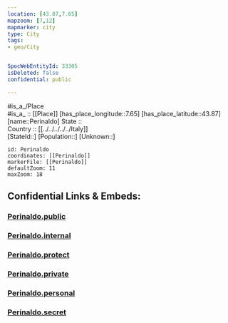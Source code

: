 ```yaml
---
location: [43.87,7.65] 
mapzoom: [7,12] 
mapmarker: city 
type: City
tags:
- geo/City


SpocWebEntityId: 33305
isDeleted: false
confidential: public

---
```

#is_a_/Place  
#is_a_ :: [[Place]] 
[has_place_longitude::7.65] 
[has_place_latitude::43.87] 
[name::Perinaldo] 
State ::  
Country :: [[../../../../../Italy]]  
[StateId::] 
[Population::] 
[Unknown::] 


```leaflet
id: Perinaldo
coordinates: [[Perinaldo]] 
markerFile: [[Perinaldo]] 
defaultZoom: 11 
maxZoom: 18
```


## Confidential Links & Embeds: 

### [Perinaldo.public](/_public/\Earth\Continent\Europe\Europe~South\Italy\regions~Italy\Liguria\Imperia.Province\CityPerinaldo.public.md) 

### [Perinaldo.internal](/_internal/\Earth\Continent\Europe\Europe~South\Italy\regions~Italy\Liguria\Imperia.Province\CityPerinaldo.internal.md) 

### [Perinaldo.protect](/_protect/\Earth\Continent\Europe\Europe~South\Italy\regions~Italy\Liguria\Imperia.Province\CityPerinaldo.protect.md) 

### [Perinaldo.private](/_private/\Earth\Continent\Europe\Europe~South\Italy\regions~Italy\Liguria\Imperia.Province\CityPerinaldo.private.md) 

### [Perinaldo.personal](/_personal/\Earth\Continent\Europe\Europe~South\Italy\regions~Italy\Liguria\Imperia.Province\CityPerinaldo.personal.md) 

### [Perinaldo.secret](/_secret/\Earth\Continent\Europe\Europe~South\Italy\regions~Italy\Liguria\Imperia.Province\CityPerinaldo.secret.md)

